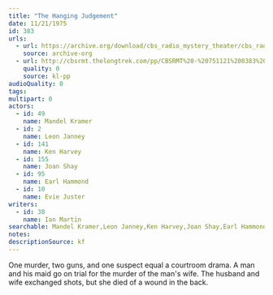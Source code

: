 ```yaml
---
title: "The Hanging Judgement"
date: 11/21/1975
id: 383
urls: 
  - url: https://archive.org/download/cbs_radio_mystery_theater/cbs_radio_mystery_theater-0351-0400.zip/cbs_radio_mystery_theater-0351-0400%2Fcbsrmt_0383_the_hanging_judgement.mp3
    source: archive-org
  - url: http://cbsrmt.thelongtrek.com/pp/CBSRMT%20-%20751121%200383%20The%20Hanging%20Judgement_pp.mp3
    quality: 0
    source: kl-pp
audioQuality: 0
tags: 
multipart: 0
actors:  
  - id: 49
    name: Mandel Kramer  
  - id: 2
    name: Leon Janney  
  - id: 141
    name: Ken Harvey  
  - id: 155
    name: Joan Shay  
  - id: 95
    name: Earl Hammond  
  - id: 10
    name: Evie Juster
writers:  
  - id: 38
    name: Ian Martin
searchable: Mandel Kramer,Leon Janney,Ken Harvey,Joan Shay,Earl Hammond,Evie Juster Ian Martin
notes: 
descriptionSource: kf
---
```

One murder, two guns, and one suspect equal a courtroom drama. A man and his maid go on trial for the murder of the man's wife. The husband and wife exchanged shots, but she died of a wound in the back.